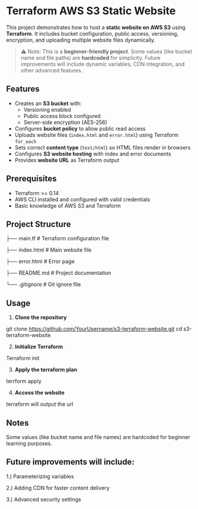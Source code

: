 # Terraform AWS S3 Static Website

This project demonstrates how to host a **static website on AWS S3** using **Terraform**. It includes bucket configuration, public access, versioning, encryption, and uploading multiple website files dynamically.

> ⚠️ Note: This is a **beginner-friendly project**. Some values (like bucket name and file paths) are **hardcoded** for simplicity. Future improvements will include dynamic variables, CDN integration, and other advanced features.

## Features

- Creates an **S3 bucket** with:
  - Versioning enabled
  - Public access block configured
  - Server-side encryption (AES-256)
- Configures **bucket policy** to allow public read access
- Uploads website files (`index.html` and `error.html`) using Terraform `for_each`
- Sets correct **content type** (`text/html`) so HTML files render in browsers
- Configures **S3 website hosting** with index and error documents
- Provides **website URL** as Terraform output

## Prerequisites

- Terraform >= 0.14
- AWS CLI installed and configured with valid credentials
- Basic knowledge of AWS S3 and Terraform

## Project Structure

├── main.tf # Terraform configuration file

├── index.html # Main website file

├── error.html # Error page

├── README.md # Project documentation

└── .gitignore # Git ignore file

## Usage

1. **Clone the repository**

git clone https://github.com/YourUsername/s3-terraform-website.git
cd s3-terraform-website

2. **Initialize Terraform**

Terraform init

3. **Apply the terraform plan**

terrform apply

4. **Access the website**

terraform will output the url


## Notes

Some values (like bucket name and file names) are hardcoded for beginner learning purposes.

## Future improvements will include:

1.) Parameterizing variables

2.) Adding CDN for faster content delivery

3.) Advanced security settings
